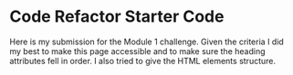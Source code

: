 # Code Refactor Starter Code
Here is my submission for the Module 1 challenge.
Given the criteria I did my best to make this page accessible and to make sure the heading attributes fell in order.  I also tried to give the HTML elements structure.  
<link rel="Screen Shot" href="./assets/images/Screen-Shot.css>

